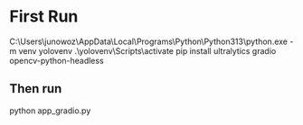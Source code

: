 # First Run
C:\Users\junowoz\AppData\Local\Programs\Python\Python313\python.exe -m venv yolovenv
.\yolovenv\Scripts\activate
pip install ultralytics gradio opencv-python-headless

## Then run

python app_gradio.py
